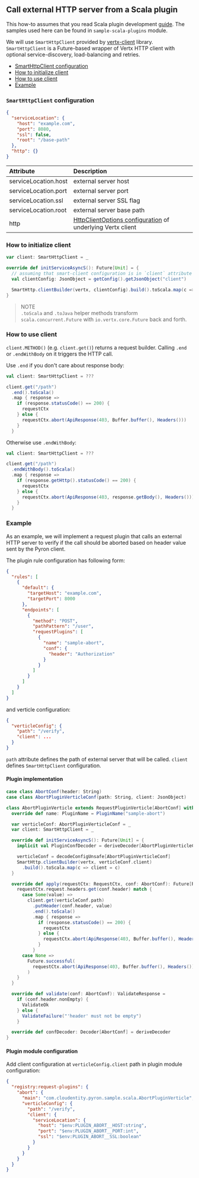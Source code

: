 ## Call external HTTP server from a Scala plugin

This how-to assumes that you read Scala plugin development [guide](plugin-dev-scala.md).
The samples used here can be found in `sample-scala-plugins` module.

We will use `SmartHttpClient` provided by [vertx-client](https://github.com/Cloudentity/vertx-tools) library.
`SmartHttpClient` is a Future-based wrapper of Vertx HTTP client with optional service-discovery, load-balancing and retries.

* [SmartHttpClient configuration](#smart-config)
* [How to initialize client](#init)
* [How to use client](#use)
* [Example](#example)

<a id="smart-config"></a>
### `SmartHttpClient` configuration

```json
{
  "serviceLocation": {
    "host": "example.com",
    "port": 8080,
    "ssl": false,
    "root": "/base-path"
  },
  "http": {}
}
```

| Attribute            | Description                                                                                                                            |
|:---------------------|:---------------------------------------------------------------------------------------------------------------------------------------|
| serviceLocation.host | external server host                                                                                                                   |
| serviceLocation.port | external server port                                                                                                                   |
| serviceLocation.ssl  | external server SSL flag                                                                                                               |
| serviceLocation.root | external server base path                                                                                                              |
| http                 | [HttpClientOptions configuration](https://vertx.io/docs/apidocs/io/vertx/core/http/HttpClientOptions.html) of underlying Vertx client  |

<a id="init"></a>
### How to initialize client

```scala
var client: SmartHttpClient = _

override def initServiceAsyncS(): Future[Unit] = {
  // assuming that smart-client configuration is in `client` attribute of verticle config
  val clientConfig: JsonObject = getConfig().getJsonObject("client")

  SmartHttp.clientBuilder(vertx, clientConfig).build().toScala.map(c => client = c)
}
```

> NOTE<br/>
> `.toScala` and `.toJava` helper methods transform `scala.concurrent.Future` with `io.vertx.core.Future` back and forth.

<a id="use"></a>
### How to use client

`client.METHOD()` (e.g. `client.get()`) returns a request builder. Calling `.end` or `.endWithBody` on it triggers the HTTP call.

Use `.end` if you don't care about response body:

```scala
val client: SmartHttpClient = ???

client.get("/path")
  .end().toScala()
  .map { response =>
    if (response.statusCode() == 200) {
      requestCtx
    } else {
      requestCtx.abort(ApiResponse(403, Buffer.buffer(), Headers()))
    }
  }
```

Otherwise use `.endWithBody`:

```scala
val client: SmartHttpClient = ???

client.get("/path")
  .endWithBody().toScala()
  .map { response =>
    if (response.getHttp().statusCode() == 200) {
      requestCtx
    } else {
      requestCtx.abort(ApiResponse(403, response.getBody(), Headers()))
    }
  }
```

<a id="example"></a>
### Example

As an example, we will implement a request plugin that calls an external HTTP server to verify if the call should be aborted based on header value sent by the Pyron client.

The plugin rule configuration has following form:

```json
{
  "rules": [
    {
      "default": {
        "targetHost": "example.com",
        "targetPort": 8000
      },
      "endpoints": [
        {
          "method": "POST",
          "pathPattern": "/user",
          "requestPlugins": [
            {
              "name": "sample-abort",
              "conf": {
                "header": "Authorization"
              }
            }
          ]
        }
      ]
    }
  ]
}
```

and verticle configuration:
```json
{
  "verticleConfig": {
    "path": "/verify",
    "client": ...
  }
}
```

`path` attribute defines the path of external server that will be called. `client` defines `SmartHttpClient` configuration.

#### Plugin implementation

```scala
case class AbortConf(header: String)
case class AbortPluginVerticleConf(path: String, client: JsonObject)

class AbortPluginVerticle extends RequestPluginVerticle[AbortConf] with ConfigDecoder {
  override def name: PluginName = PluginName("sample-abort")

  var verticleConf: AbortPluginVerticleConf = _
  var client: SmartHttpClient = _

  override def initServiceAsyncS(): Future[Unit] = {
    implicit val PluginConfDecoder = deriveDecoder[AbortPluginVerticleConf]

    verticleConf = decodeConfigUnsafe[AbortPluginVerticleConf]
    SmartHttp.clientBuilder(vertx, verticleConf.client)
      .build().toScala.map(c => client = c)
  }

  override def apply(requestCtx: RequestCtx, conf: AbortConf): Future[RequestCtx] = {
    requestCtx.request.headers.get(conf.header) match {
      case Some(value) =>
        client.get(verticleConf.path)
          .putHeader(conf.header, value)
          .end().toScala()
          .map { response =>
            if (response.statusCode() == 200) {
              requestCtx
            } else {
              requestCtx.abort(ApiResponse(403, Buffer.buffer(), Headers()))
            }
          }
      case None =>
        Future.successful(
          requestCtx.abort(ApiResponse(403, Buffer.buffer(), Headers()))
        )
    }
  }

  override def validate(conf: AbortConf): ValidateResponse =
    if (conf.header.nonEmpty) {
      ValidateOk
    } else {
      ValidateFailure("'header' must not be empty")
    }

  override def confDecoder: Decoder[AbortConf] = deriveDecoder
}
```

#### Plugin module configuration

Add client configuration at `verticleConfig.client` path in plugin module configuration:

```json
{
  "registry:request-plugins": {
    "abort": {
      "main": "com.cloudentity.pyron.sample.scala.AbortPluginVerticle",
      "verticleConfig": {
        "path": "/verify",
        "client": {
          "serviceLocation": {
            "host": "$env:PLUGIN_ABORT__HOST:string",
            "port": "$env:PLUGIN_ABORT__PORT:int",
            "ssl": "$env:PLUGIN_ABORT__SSL:boolean"
          }
        }
      }
    }
  }
}
```